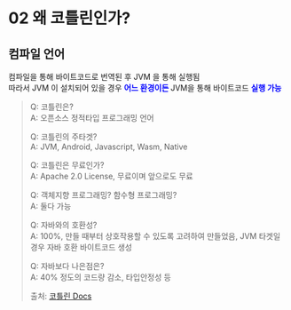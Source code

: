 # 02 왜 코틀린인가?

## 컴파일 언어
컴파일을 통해 바이트코드로 번역된 후 JVM 을 통해 실행됨<br/>
따라서 JVM 이 설치되어 있을 경우 <span style="color:blue"><b>어느 환경이든 </b></span>JVM을 통해 바이트코드 <span style="color:blue"><b>실행 가능</b></span>

> Q: 코틀린은?  
> A: 오픈소스 정적타입 프로그래밍 언어  
>   
> Q: 코틀린의 주타겟?  
> A: JVM, Android, Javascript, Wasm, Native  
>   
> Q: 코틀린은 무료인가?  
> A: Apache 2.0 License, 무료이며 앞으로도 무료 
> 
> Q: 객체지향 프로그래밍? 함수형 프로그래밍?  
> A: 둘다 가능
> 
> Q: 자바와의 호환성?  
> A: 100%, 만들 때부터 상호작용할 수 있도록 고려하여 만들었음, JVM 타겟일 경우 자바 호환 바이트코드 생성
> 
> Q: 자바보다 나은점은?  
> A: 40% 정도의 코드량 감소, 타입안정성 등
>
> 출처: [코틀린 Docs](https://kotlinlang.org/docs/faq.html#is-kotlin-on-social-media)

